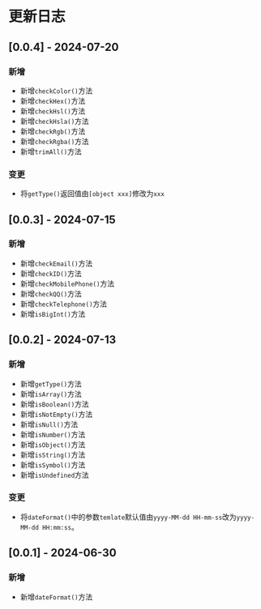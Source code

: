 # 更新日志

## [0.0.4] - 2024-07-20

### 新增

- 新增`checkColor()`方法
- 新增`checkHex()`方法
- 新增`checkHsl()`方法
- 新增`checkHsla()`方法
- 新增`checkRgb()`方法
- 新增`checkRgba()`方法
- 新增`trimAll()`方法

### 变更

- 将`getType()`返回值由`[object xxx]`修改为`xxx`

## [0.0.3] - 2024-07-15

### 新增

- 新增`checkEmail()`方法
- 新增`checkID()`方法
- 新增`checkMobilePhone()`方法
- 新增`checkQQ()`方法
- 新增`checkTelephone()`方法
- 新增`isBigInt()`方法

## [0.0.2] - 2024-07-13

### 新增

- 新增`getType()`方法
- 新增`isArray()`方法
- 新增`isBoolean()`方法
- 新增`isNotEmpty()`方法
- 新增`isNull()`方法
- 新增`isNumber()`方法
- 新增`isObject()`方法
- 新增`isString()`方法
- 新增`isSymbol()`方法
- 新增`isUndefined`方法

### 变更

- 将`dateFormat()`中的参数`temlate`默认值由`yyyy-MM-dd HH-mm-ss`改为`yyyy-MM-dd HH:mm:ss`。

## [0.0.1] - 2024-06-30

### 新增

- 新增`dateFormat()`方法